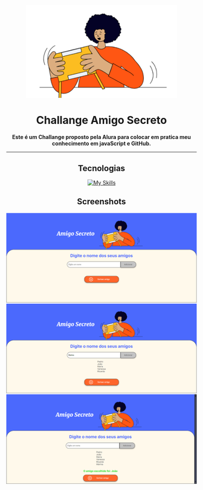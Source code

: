 <div align="center">

<img src="assets/amigo-secreto.png" alt="Amigo Secreto" width="400">

# Challange Amigo Secreto 
  
**Este é um Challange proposto pela Alura para colocar em pratica meu conhecimento em javaScript e GitHub.**

---

## Tecnologias
[![My Skills](https://skillicons.dev/icons?i=js,html,css)](https://skillicons.dev)

## Screenshots 
<img src="assets/Screenshot1.png" alt="Screenshot 1" width="800">

<img src="assets/Screenshot2.png" alt="Screenshot 2" width="800">

<img src="assets/Screenshot3.png" alt="Screenshot 3" width="800">
</div>
